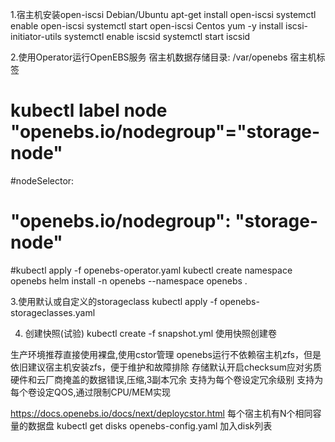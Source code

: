 1.宿主机安装open-iscsi
Debian/Ubuntu
apt-get install open-iscsi
systemctl enable open-iscsi
systemctl start open-iscsi
Centos
yum -y install iscsi-initiator-utils
systemctl enable iscsid
systemctl start iscsid

2.使用Operator运行OpenEBS服务
宿主机数据存储目录: /var/openebs
宿主机标签
# kubectl label node <node-name> "openebs.io/nodegroup"="storage-node"
#nodeSelector:
#  "openebs.io/nodegroup": "storage-node"
#kubectl apply -f openebs-operator.yaml
kubectl create namespace openebs
helm install -n openebs --namespace openebs .

3.使用默认或自定义的storageclass
kubectl apply -f openebs-storageclasses.yaml

4. 创建快照(试验)
kubectl create -f snapshot.yml
使用快照创建卷

生产环境推荐直接使用裸盘,使用cstor管理
openebs运行不依赖宿主机zfs，但是依旧建议宿主机安装zfs，便于维护和故障排除
存储默认开启checksum应对劣质硬件和云厂商掩盖的数据错误,压缩,3副本冗余
支持为每个卷设定冗余级别
支持为每个卷设定QOS,通过限制CPU/MEM实现

https://docs.openebs.io/docs/next/deploycstor.html
每个宿主机有N个相同容量的数据盘
kubectl get disks
openebs-config.yaml 
加入disk列表
